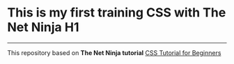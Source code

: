 
# This is my first training CSS with The Net Ninja H1

* * *

This repository based on **The Net Ninja tutorial** [CSS Tutorial for Beginners](https://www.youtube.com/watch?v=B7dIKj47N5A&list=PL4cUxeGkcC9gQeDH6xYhmO-db2mhoTSrT&index=52)
